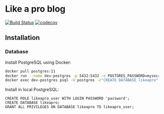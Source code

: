 # Like a pro blog

[![Build Status](https://travis-ci.com/0k6r/likeapro.svg?branch=master)](https://travis-ci.com/0k6r/likeapro)
[![codecov](https://codecov.io/gh/0k6r/likeapro/branch/master/graph/badge.svg)](https://codecov.io/gh/0k6r/likeapro)

## Installation

### Database

Install PostgreSQL using Docker:
```bash
docker pull postgres:11
docker run --name dev-postgres -p 5432:5432 -e POSTGRES_PASSWORD=mysecretpassword -d postgres:11
docker exec dev-postgres psql -U postgres -c"CREATE DATABASE likeapro" postgres
```

Install in local PostgreSQL:
```postgresql
CREATE ROLE likeapro_user WITH LOGIN PASSWORD 'password'; 
CREATE DATABASE likeapro;
GRANT ALL PRIVILEGES ON DATABASE likeapro TO likeapro_user;
```